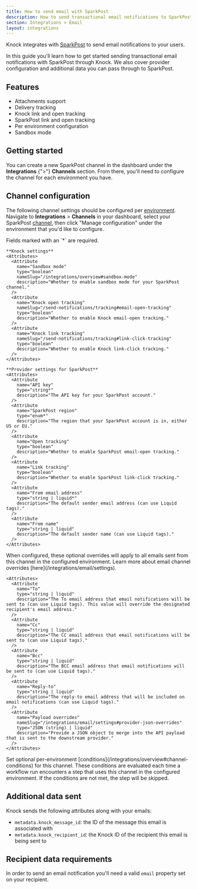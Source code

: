 ```yaml
---
title: How to send email with SparkPost
description: How to send transactional email notifications to SparkPost with Knock.
section: Integrations > Email
layout: integrations
---
```


Knock integrates with <a href="https://support.sparkpost.com/docs/getting-started/getting-started-sparkpost" target="_blank">SparkPost</a> to send email notifications to your users.

In this guide you'll learn how to get started sending transactional email notifications with SparkPost through Knock. We also cover provider configuration and additional data you can pass through to SparkPost.

## Features

- Attachments support
- Delivery tracking
- Knock link and open tracking
- SparkPost link and open tracking
- Per environment configuration
- Sandbox mode

## Getting started

You can create a new SparkPost channel in the dashboard under the **Integrations** {">"} **Channels** section. From there, you'll need to configure the channel for each environment you have.

## Channel configuration

The following channel settings should be configured per [environment](/concepts/environments). Navigate to **Integrations** > **Channels** in your dashboard, select your SparkPost [channel](/concepts/channels), then click "Manage configuration" under the environment that you'd like to configure.

<AccordionGroup>
  <Accordion title="Settings">
    Fields marked with an `*` are required.
    
    **Knock settings**
    <Attributes>
      <Attribute
        name="Sandbox mode"
        type="boolean"
        nameSlug="/integrations/overview#sandbox-mode"
        description="Whether to enable sandbox mode for your SparkPost channel."
      />
      <Attribute
        name="Knock open tracking"
        nameSlug="/send-notifications/tracking#email-open-tracking"
        type="boolean"
        description="Whether to enable Knock email-open tracking."
      />
      <Attribute
        name="Knock link tracking"
        nameSlug="/send-notifications/tracking#link-click-tracking"
        type="boolean"
        description="Whether to enable Knock link-click tracking."
      />
    </Attributes>

    **Provider settings for SparkPost**
    <Attributes>
      <Attribute
        name="API key"
        type="string*"
        description="The API key for your SparkPost account."
      />
      <Attribute
        name="SparkPost region"
        type="enum*"
        description="The region that your SparkPost account is in, either US or EU."
      />
      <Attribute
        name="Open tracking"
        type="boolean"
        description="Whether to enable SparkPost email-open tracking."
      />
      <Attribute
        name="Link tracking"
        type="boolean"
        description="Whether to enable SparkPost link-click tracking."
      />
      <Attribute
        name="From email address"
        type="string | liquid*"
        description="The default sender email address (can use Liquid tags)."
      />
      <Attribute
        name="From name"
        type="string | liquid"
        description="The default sender name (can use Liquid tags)."
      />
    </Attributes>

  </Accordion>
  <Accordion title="Overrides">
    When configured, these optional overrides will apply to all emails sent from this channel in the configured environment. Learn more about email channel overrides [here](/integrations/email/settings).
    
    <Attributes>
      <Attribute
        name="To"
        type="string | liquid"
        description="The To email address that email notifications will be sent to (can use Liquid tags). This value will override the designated recipient's email address."
      />
      <Attribute
        name="Cc"
        type="string | liquid"
        description="The CC email address that email notifications will be sent to (can use Liquid tags)."
      />
      <Attribute
        name="Bcc"
        type="string | liquid"
        description="The BCC email address that email notifications will be sent to (can use Liquid tags)."
      />
      <Attribute
        name="Reply-to"
        type="string | liquid"
        description="The reply-to email address that will be included on email notifications (can use Liquid tags)."
      />
      <Attribute
        name="Payload overrides"
        nameSlug="/integrations/email/settings#provider-json-overrides"
        type="JSON (string) | liquid"
        description="Provide a JSON object to merge into the API payload that is sent to the downstream provider."
      />
    </Attributes>
  </Accordion>
  <Accordion title="Conditions">
    Set optional per-environment [conditions](/integrations/overview#channel-conditions) for this channel. These conditions are evaluated each time a workflow run encounters a step that uses this channel in the configured environment. If the conditions are not met, the step will be skipped.
  </Accordion>
</AccordionGroup>

## Additional data sent

Knock sends the following attributes along with your emails:

- `metadata.knock_message_id`: the ID of the message this email is associated with
- `metadata.knock_recipient_id`: the Knock ID of the recipient this email is being sent to

## Recipient data requirements

In order to send an email notification you'll need a valid `email` property set on your recipient.
